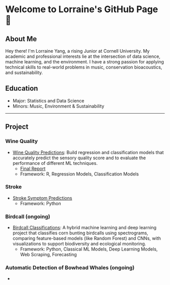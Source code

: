 # Welcome to Lorraine's GitHub Page 👋

## About Me
Hey there! I'm Lorraine Yang, a rising Junior at Cornell University. 
My academic and professional interests lie at the intersection of data science, machine learning, and the environment.
I have a strong passion for applying technical skills to real-world problems in music, conservation bioacoustics, and sustainability.

## Education
-  Major: Statistics and Data Science
-  Minors: Music, Environment & Sustainability

---

## Project

### Wine Quality
- [Wine Quality Predictions](https://github.com/dyang0910/Wine-Quality-Prediction): Build regression and classification models that accurately predict the sensory quality score and to evaluate the performance of different ML techniques.
  - [Final Report](https://docs.google.com/document/d/1q9vkfAoFUbGqNIYz1vkdpG2CViPg337FwgvHLh9xOB4/edit?tab=t.0)
  - Framework: R, Regression Models, Classification Models

### Stroke
- [Stroke Symptom Predictions](https://github.com/dyang0910/AI4ALL)
  - Framework: Python

### Birdcall (ongoing)
- [Birdcall Classifications](https://github.com/dyang0910/Birdcall-Classifications): A hybrid machine learning and deep learning project that classifies corn bunting birdcalls using spectrograms, comparing feature-based models (like Random Forest) and CNNs, with visualizations to support biodiversity and ecological monitoring.
  - Framework: Python, Classical ML Models, Deep Learning Models, Web Scraping, Forecasting

### Automatic Detection of Bowhead Whales (ongoing)
-
